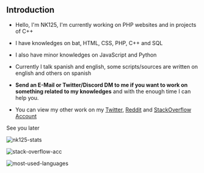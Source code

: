 ## Introduction

- Hello, I'm NK125, I'm currently working on PHP websites and in projects of C++

- I have knowledges on bat, HTML, CSS, PHP, C++ and SQL

- I also have minor knowledges on JavaScript and Python

- Currently I talk spanish and english, some scripts/sources are written on english and others on spanish

- **Send an E-Mail or Twitter/Discord DM to me if you want to work on something related to my knowledges** and with the enough time I can help you.

- You can view my other work on my [Twitter](https://twitter.com/NeKes125), [Reddit](https://www.reddit.com/user/RealNk125) and [StackOverflow Account](https://stackoverflow.com/users/15180180/nk125)

See you later

![nk125-stats](https://github-readme-stats.vercel.app/api?username=Nk125&show_icons=true&theme=dark "Stats")

![stack-overflow-acc](https://es.stackoverflow.com/users/flair/218722.png?theme=dark)

![most-used-languages](https://github-readme-stats.vercel.app/api/top-langs/?username=Nk125&layout=compact&theme=dark "Languages")

